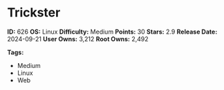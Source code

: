 # Trickster

**ID:** 626
**OS:** Linux
**Difficulty:** Medium
**Points:** 30
**Stars:** 2.9
**Release Date:** 2024-09-21
**User Owns:** 3,212
**Root Owns:** 2,492

**Tags:**
- Medium
- Linux
- Web

